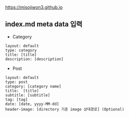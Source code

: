 https://misojiwon3.github.io


## index.md meta data 입력  

* Category  
```
layout: default
type: category
title: [title]
description: [description]
```

* Post  
```
layout: default
type: post
category: [category name]
title:  [title]
subtitle: [subtitle]
tag: [tag]
date: [date, yyyy-MM-dd]
header-image: [directory 기준 image 상대경로] (Optional)
```